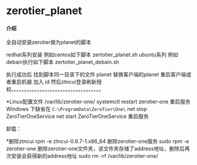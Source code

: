 # zerotier_planet

#### 介绍
全自动安装zerotier做为planet的脚本

redhat系列安装 例如centos如下脚本
zertotier_planet.sh
ubuntu系列 例如debain执行如下脚本
zertotier_planet_debain.sh

执行成功后 找到脚本同一目录下的文件 planet
替换客户端的planet 
重启客户端或者重启机器
加入 id
然后ztncui登录刷新授权。。。。。。。。。。。。。。。。。。。。。。。。。。。。。。。。。。。


*Linux配置文件 /var/lib/zerotier-one/
systemctl restart zerotier-one  重启服务
Windows 下缺省在 `C:\ProgramData\ZeroTier\One\`
net stop ZeroTierOneService
net start ZeroTierOneService  重启服务

卸载：

*删除ztncui
rpm -e ztncui-0.8.7-1.x86_64
删除zerotier-one服务
sudo rpm -e zerotier-one
删除zerotier-one文件夹，该文件夹存储了address地址，删除后再次安装会获得新的address地址
sudo rm -rf /var/lib/zerotier-one/

